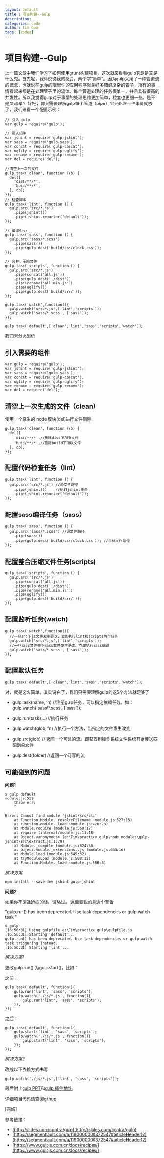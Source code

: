 ```yaml
---
layout: default
title : 项目构建--Gulp
description: 
categories: code
author: Tim Gao
tags: [codes]
---
```


# 项目构建--Gulp

上一篇文章中我们学习了如何使用grunt构建项目，这次就来看看gulp究竟是又是什么鬼。首先呢，我得说说我的感受，两个字“简单”。因为gulp采用了一种管道流的概念，也就说在gulp的眼里你的应用程序就是好多错综复杂的管子，所有的事情看起来都是在处理管子里的流体。每个管道处理的任务很单一，并且具有很高的并发性。所以我觉得gulp对于事情的处理思维更加简单，粒度也更细一些。是不是又点晕？ 好吧，你只需要理解gulp每个管道（pipe）里只处理一件事情就够了，我们来看一个配置示例：

    // 引入 gulp
    var gulp = require('gulp');

    // 引入组件
    var jshint = require('gulp-jshint');
    var sass = require('gulp-sass');
    var concat = require('gulp-concat');
    var uglify = require('gulp-uglify');
    var rename = require('gulp-rename');
    var del = require('del');

    //清空上一次的文件
    gulp.task('clean', function (cb) {
      del([
        'dist/**/*',
        'buid/**/*',
      ], cb);
    });
    // 检查脚本
    gulp.task('lint', function () {
      gulp.src('src/*.js')
        .pipe(jshint())
        .pipe(jshint.reporter('default'));
    });

    // 编译Sass
    gulp.task('sass', function () {
      gulp.src('sass/*.scss')
        .pipe(sass())
        .pipe(gulp.dest('build/css/clock.css'));
    });

    // 合并，压缩文件
    gulp.task('scripts', function () {
      gulp.src('src/*.js')
        .pipe(concat('all.js'))
        .pipe(gulp.dest('./dist'))
        .pipe(rename('all.min.js'))
        .pipe(uglify())
        .pipe(gulp.dest('build/src/'));
    });

    gulp.task('watch',function(){
      gulp.watch('src/*.js',['lint','scripts']);
      gulp.watch('sass/*.scss', ['sass']);
    });

    gulp.task('default',['clean','lint','sass','scripts','watch']);

我们来分块剖析

## 引入需要的组件

    var gulp = require('gulp');
    var jshint = require('gulp-jshint');
    var sass = require('gulp-sass');
    var concat = require('gulp-concat');
    var uglify = require('gulp-uglify');
    var rename = require('gulp-rename');
    var del = require('del');
  

## 清空上一次生成的文件（clean）

使用一个原生的 node 模块(del)进行文件删除

    gulp.task('clean', function (cb) {
      del([
        'dist/**/*',//删除dist下所有文件
        'buid/**/*',//删除build下所以文件
      ], cb);
    });

## 配置代码检查任务（lint）

    gulp.task('lint', function () {
      gulp.src('src/*.js') //源文件路径
        .pipe(jshint())    //执行jshint任务
        .pipe(jshint.reporter('default'));
    });

## 配置sass编译任务（sass）

    gulp.task('sass', function () {
      gulp.src('sass/*.scss') //源文件路径
        .pipe(sass())
        .pipe(gulp.dest('build/css/clock.css')); //目标文件路径
    });

## 配置整合压缩文件任务(scripts)

    gulp.task('scripts', function () {
      gulp.src('src/*.js')
        .pipe(concat('all.js'))
        .pipe(gulp.dest('./dist'))
        .pipe(rename('all.min.js'))
        .pipe(uglify())
        .pipe(gulp.dest('build/src/'));
    });

## 配置监听任务(watch)

    gulp.task('watch',function(){
      //一旦src下js文件发生更改，立即执行lint和scripts两个任务
      gulp.watch('src/*.js',['lint','scripts']);
      //一旦sass文件夹下sass文件发生更改，立即执行sass编译
      gulp.watch('sass/*.scss', ['sass']);
    });

## 配置默认任务

    gulp.task('default',['clean','lint','sass','scripts','watch']);

对，就是这么简单。其实说白了，我们只需要理解gulp的这5个方法就足够了

+ gulp.task(name, fn) //注册gulp任务，可以指定依赖任务。如：
gulp.watch('sass/*.scss', ['sass']);

+ gulp.run(tasks...) //执行任务

+ gulp.watch(glob, fn) //执行一个方法，当指定的文件发生改变

+ gulp.src(glob) // 返回一个可读的流。即获取到操作系统文件系统开始传送匹配到的文件

+ gulp.dest(folder) //返回一个可写的流

## 可能碰到的问题

**问题1**

    $ gulp default
    module.js:529
        throw err;
        ^

    Error: Cannot find module 'jshint/src/cli'
        at Function.Module._resolveFilename (module.js:527:15)
        at Function.Module._load (module.js:476:23)
        at Module.require (module.js:568:17)
        at require (internal/module.js:11:18)
        at Object.<anonymous> (e:\Tim\practice_gulp\node_modules\gulp-jshint\src\extract.js:1:79)
        at Module._compile (module.js:624:30)
        at Object.Module._extensions..js (module.js:635:10)
        at Module.load (module.js:545:32)
        at tryModuleLoad (module.js:508:12)
        at Function.Module._load (module.js:500:3)

*解决方案*

    npm install --save-dev jshint gulp-jshint


**问题2**

如果你不是强迫症的话，请略过。 这里要说的是这个警告 

"gulp.run() has been deprecated. Use task dependencies or gulp.watch task "

    $ gulp
    [16:56:31] Using gulpfile e:\Tim\practice_gulp\gulpfile.js
    [16:56:31] Starting 'default'...
    gulp.run() has been deprecated. Use task dependencies or gulp.watch task triggering instead.
    [16:56:31] Starting 'lint'...

*解决方案1*

更改gulp.run() 为gulp.start()，比如：

之前：

    gulp.task('default', function(){
        gulp.run('lint', 'sass', 'scripts');
        gulp.watch('./js/*.js', function(){
            gulp.run('lint', 'sass', 'scripts');
        });
    });

之后：

    gulp.task('default', function(){
        gulp.start('lint', 'sass', 'scripts');
        gulp.watch('./js/*.js', function(){
            gulp.start('lint', 'sass', 'scripts');
        });
    });
  
  *解决方案2*

  改成以下依赖方式书写

    gulp.watch('./js/*.js',['lint', 'sass', 'scripts']);


最后附上[gulp PPT](http://slides.com/contra/gulp)和[gulp 插件地址](https://gulpjs.com/plugins/)。 

详细项目代码请查阅[githup](https://github.com/tim-gao/gulp-setup-project)

[完结]

参考链接：

* [http://slides.com/contra/gulp](http://slides.com/contra/gulp)
* [https://segmentfault.com/a/1190000000372547#articleHeader12](https://segmentfault.com/a/1190000000372547#articleHeader12)
* [https://www.gulpjs.com.cn/docs/recipes/](https://www.gulpjs.com.cn/docs/recipes/)